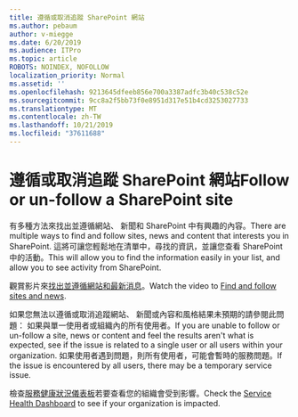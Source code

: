 ```yaml
---
title: 遵循或取消追蹤 SharePoint 網站
ms.author: pebaum
author: v-miegge
ms.date: 6/20/2019
ms.audience: ITPro
ms.topic: article
ROBOTS: NOINDEX, NOFOLLOW
localization_priority: Normal
ms.assetid: ''
ms.openlocfilehash: 9213645dfeeb856e700a3387adfc3b40c538c52e
ms.sourcegitcommit: 9cc8a2f5bb73f0e8951d317e51b4cd3253027733
ms.translationtype: MT
ms.contentlocale: zh-TW
ms.lasthandoff: 10/21/2019
ms.locfileid: "37611688"
---
```

# <a name="follow-or-un-follow-a-sharepoint-site"></a><span data-ttu-id="1cb45-102">遵循或取消追蹤 SharePoint 網站</span><span class="sxs-lookup"><span data-stu-id="1cb45-102">Follow or un-follow a SharePoint site</span></span>

<span data-ttu-id="1cb45-103">有多種方法來找出並遵循網站、 新聞和 SharePoint 中有興趣的內容。</span><span class="sxs-lookup"><span data-stu-id="1cb45-103">There are multiple ways to find and follow sites, news and content that interests you in SharePoint.</span></span> <span data-ttu-id="1cb45-104">這將可讓您輕鬆地在清單中，尋找的資訊，並讓您查看 SharePoint 中的活動。</span><span class="sxs-lookup"><span data-stu-id="1cb45-104">This will allow you to find the information easily in your list, and allow you to see activity from SharePoint.</span></span>

<span data-ttu-id="1cb45-105">觀賞影片來[找出並遵循網站和最新消息](https://support.office.com/article/Video-Find-and-follow-sites-news-and-content-4411e38f-9bc5-4ecc-bd33-3dbe939ac84c)。</span><span class="sxs-lookup"><span data-stu-id="1cb45-105">Watch the video to [Find and follow sites and news](https://support.office.com/article/Video-Find-and-follow-sites-news-and-content-4411e38f-9bc5-4ecc-bd33-3dbe939ac84c).</span></span>

<span data-ttu-id="1cb45-106">如果您無法以遵循或取消追蹤網站、 新聞或內容和風格結果未預期的請參閱此問題： 如果與單一使用者或組織內的所有使用者。</span><span class="sxs-lookup"><span data-stu-id="1cb45-106">If you are unable to follow or un-follow a site, news or content and feel the results aren't what is expected, see if the issue is related to a single user or all users within your organization.</span></span> <span data-ttu-id="1cb45-107">如果使用者遇到問題，則所有使用者，可能會暫時的服務問題。</span><span class="sxs-lookup"><span data-stu-id="1cb45-107">If the issue is encountered by all users, there may be a temporary service issue.</span></span>

<span data-ttu-id="1cb45-108">檢查[服務健康狀況儀表板](https://admin.microsoft.com/AdminPortal/Home#/servicehealth)若要查看您的組織會受到影響。</span><span class="sxs-lookup"><span data-stu-id="1cb45-108">Check the [Service Health Dashboard](https://admin.microsoft.com/AdminPortal/Home#/servicehealth) to see if your organization is impacted.</span></span>
